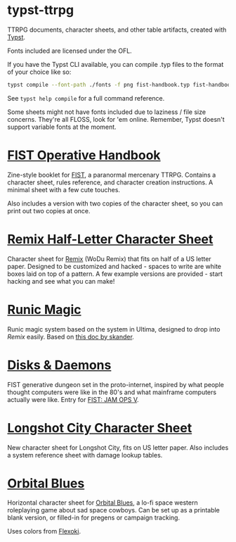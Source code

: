 # typst-ttrpg
TTRPG documents, character sheets, and other table artifacts, created with [Typst](https://github.com/typst/).

Fonts included are licensed under the OFL. 

If you have the Typst CLI available, you can compile .typ files to the format of your choice like so:

```sh
typst compile --font-path ./fonts -f png fist-handbook.typ fist-handbook-{n}.png
```

See `typst help compile` for a full command reference.

Some sheets might not have fonts included due to laziness / file size concerns. They're all FLOSS, look for 'em online. Remember, Typst doesn't support variable fonts at the moment.

# [FIST Operative Handbook](fist-handbook.typ)
Zine-style booklet for [FIST](https://claymorerpgs.itch.io/fist), a paranormal mercenary TTRPG. Contains a character sheet, rules reference, and character creation instructions. A minimal sheet with a few cute touches.

Also includes a version with two copies of the character sheet, so you can print out two copies at once.

# [Remix Half-Letter Character Sheet](wodu-remix-sheet-halfletter.typ)
Character sheet for [Remix](https://katamoiran.itch.io/remix) (WoDu Remix) that fits on half of a US letter paper. Designed to be customized and hacked - spaces to write are white boxes laid on top of a pattern. A few example versions are provided - start hacking and see what you can make!

# [Runic Magic](runic-magic.typ)
Runic magic system based on the system in Ultima, designed to drop into _Remix_ easily. Based on [this doc by skander](https://docs.google.com/document/d/1Coy_8zLWFN8hPuXSwix95w_hEK9Ou5-vzjQl-MDiQl8/edit?usp=sharing).

# [Disks & Daemons](disks-n-daemons/)
FIST generative dungeon set in the proto-internet, inspired by what people thought computers were like in the 80's and what mainframe computers actually were like. Entry for [FIST: JAM OPS V](https://itch.io/jam/fist-jam-ops-v).

# [Longshot City Character Sheet](longshot-city.typ)
New character sheet for Longshot City, fits on US letter paper. Also includes a system reference sheet with damage lookup tables.

# [Orbital Blues](orbital-blues-char.typ)
Horizontal character sheet for [Orbital Blues](https://soulmuppetpublishing.itch.io/orbital-blues), a lo-fi space western roleplaying game about sad space cowboys. Can be set up as a printable blank version, or filled-in for pregens or campaign tracking.

Uses colors from [Flexoki](https://github.com/kepano/flexoki).

